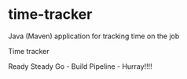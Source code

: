 # time-tracker
Java (Maven) application for tracking time on the job

Time tracker

Ready Steady Go - Build Pipeline - Hurray!!!!

